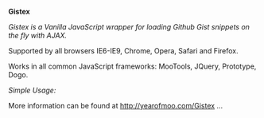 **Gistex**

*Gistex is a Vanilla JavaScript wrapper for loading Github Gist snippets on the fly with AJAX.*

Supported by all browsers IE6-IE9, Chrome, Opera, Safari and Firefox.

Works in all common JavaScript frameworks: MooTools, JQuery, Prototype, Dogo.

*Simple Usage:*

<script type="text/javascript" src="./gistex.js">
<script type="text/javascript">
new Gistex(container,'https://gist.github.com/....js?file=...',{
  onLoading : function() { ... },
  onReady : function() { ... },
  onFailure : function() { ... }
});
</script>

More information can be found at http://yearofmoo.com/Gistex ...
